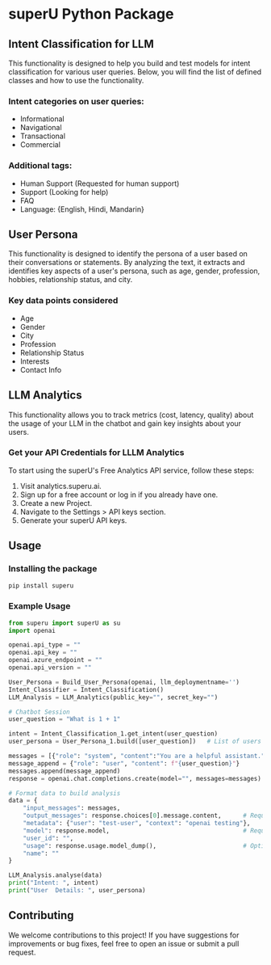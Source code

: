 # superU Python Package

## Intent Classification for LLM

This functionality is designed to help you build and test models for intent classification for various user queries. Below, you will find the list of defined classes and how to use the functionality. 

### Intent categories on user queries:

- Informational
- Navigational
- Transactional
- Commercial

### Additional tags:

- Human Support (Requested for human support)
- Support (Looking for help)
- FAQ
- Language: {English, Hindi, Mandarin}


## User Persona

This functionality is designed to identify the persona of a user based on their conversations or statements. By analyzing the text, it extracts and identifies key aspects of a user's persona, such as age, gender, profession, hobbies, relationship status, and city.

### Key data points considered
- Age
- Gender
- City
- Profession
- Relationship Status
- Interests
- Contact Info


## LLM Analytics

This functionality allows you to track metrics (cost, latency, quality) about the usage of your LLM in the chatbot and gain key insights about your users.


### Get your API Credentials for LLLM Analytics

To start using the superU's Free Analytics API service, follow these steps:

1. Visit analytics.superu.ai.
2. Sign up for a free account or log in if you already have one.
3. Create a new Project.
4. Navigate to the Settings > API keys section.
5. Generate your superU API keys.


## Usage

### Installing the package

```bash
pip install superu
```

### Example Usage
```python
from superu import superU as su
import openai

openai.api_type = ""
openai.api_key = ""
openai.azure_endpoint = ""
openai.api_version = ""

User_Persona = Build_User_Persona(openai, llm_deploymentname='')
Intent_Classifier = Intent_Classification()
LLM_Analysis = LLM_Analytics(public_key="", secret_key="")

# Chatbot Session
user_question = "What is 1 + 1"

intent = Intent_Classification_1.get_intent(user_question)
user_persona = User_Persona_1.build([user_question])   # List of users previous inputs

messages = [{"role": "system", "content":"You are a helpful assistant."}]
message_append = {"role": "user", "content": f"{user_question}"}
messages.append(message_append)
response = openai.chat.completions.create(model="", messages=messages)

# Format data to build analysis
data = {
    "input_messages": messages,                                         # Required - Input Messages 
    "output_messages": response.choices[0].message.content,      # Required - the output from the model
    "metadata": {"user": "test-user", "context": "openai testing"},     # Optional - to give some metadata to the conversation
    "model": response.model,                                     # Required - Name of the model
    "user_id": "",                                                      # Optional - if not given a user_id will be generated
    "usage": response.usage.model_dump(),                        # Optional - usage details to track the model usage and costs
    "name": ""                                                          # Optional - to name the given conversation 
}

LLM_Analysis.analyse(data)
print("Intent: ", intent)
print("User  Details: ", user_persona)

```


## Contributing

We welcome contributions to this project! If you have suggestions for improvements or bug fixes, feel free to open an issue or submit a pull request.

